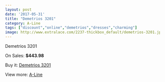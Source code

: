 ```yaml
---
layout: post
date: '2017-05-31'
title: "Demetrios 3201"
category: A-Line
tags: ["discount","online","demetrios","dresses","charming"]
image: http://www.extralace.com/2237-thickbox_default/demetrios-3201.jpg
---
```

Demetrios 3201

On Sales: **$443.98**
<a href="https://www.extralace.com/a-line/1056-demetrios-3201.html"><amp-img layout="responsive" width="600" height="600" src="//www.extralace.com/2237-thickbox_default/demetrios-3201.jpg" alt="Demetrios 3201 0" /></a>
<a href="https://www.extralace.com/a-line/1056-demetrios-3201.html"><amp-img layout="responsive" width="600" height="600" src="//www.extralace.com/2239-thickbox_default/demetrios-3201.jpg" alt="Demetrios 3201 1" /></a>
<a href="https://www.extralace.com/a-line/1056-demetrios-3201.html"><amp-img layout="responsive" width="600" height="600" src="//www.extralace.com/2238-thickbox_default/demetrios-3201.jpg" alt="Demetrios 3201 2" /></a>

Buy it: [Demetrios 3201](https://www.extralace.com/a-line/1056-demetrios-3201.html "Demetrios 3201")

View more: [A-Line](https://www.extralace.com/2-a-line "A-Line")